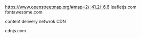 https://www.openstreetmap.org/#map=2/-41.2/-6.6
leafletjs.com
fontawesome.com

content delivery netwrok CDN

cdnjs.com
